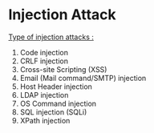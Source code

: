 # Injection Attack

[Type of injection attacks :](https://dzone.com/articles/what-are-injection-attacks)
1. Code injection
2. CRLF injection
3. Cross-site Scripting (XSS)
4. Email (Mail command/SMTP) injection
5. Host Header injection
6. LDAP injection
7. OS Command injection
8. SQL injection (SQLi)
9. XPath injection

